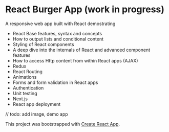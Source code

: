 # React Burger App (work in progress)

A responsive web app built with React demostrating

* React Base features, syntax and concepts
* How to output lists and conditional content
* Styling of React components
* A deep dive into the internals of React and advanced component features
* How to access Http content from within React apps (AJAX)
* Redux
* React Routing
* Animations
* Forms and form validation in React apps
* Authentication
* Unit testing
* Next.js
* React app deployment

// todo: add image, demo app








This project was bootstrapped with [Create React App](https://github.com/facebookincubator/create-react-app).
